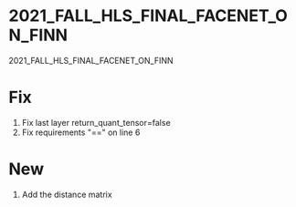 # 2021_FALL_HLS_FINAL_FACENET_ON_FINN
2021_FALL_HLS_FINAL_FACENET_ON_FINN

# Fix
1. Fix last layer return_quant_tensor=false
2. Fix requirements "==" on line 6

# New
1. Add the distance matrix
